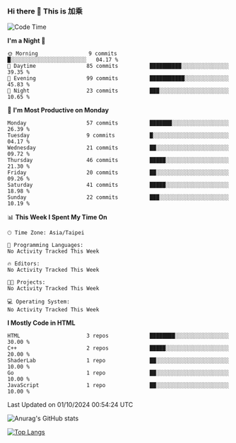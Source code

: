 ### Hi there 👋 This is 加乘 



<!--START_SECTION:waka-->
![Code Time](http://img.shields.io/badge/Code%20Time-68%20hrs%2041%20mins-blue)

**I'm a Night 🦉** 

```text
🌞 Morning                9 commits           █░░░░░░░░░░░░░░░░░░░░░░░░   04.17 % 
🌆 Daytime                85 commits          ██████████░░░░░░░░░░░░░░░   39.35 % 
🌃 Evening                99 commits          ███████████░░░░░░░░░░░░░░   45.83 % 
🌙 Night                  23 commits          ███░░░░░░░░░░░░░░░░░░░░░░   10.65 % 
```
📅 **I'm Most Productive on Monday** 

```text
Monday                   57 commits          ███████░░░░░░░░░░░░░░░░░░   26.39 % 
Tuesday                  9 commits           █░░░░░░░░░░░░░░░░░░░░░░░░   04.17 % 
Wednesday                21 commits          ██░░░░░░░░░░░░░░░░░░░░░░░   09.72 % 
Thursday                 46 commits          █████░░░░░░░░░░░░░░░░░░░░   21.30 % 
Friday                   20 commits          ██░░░░░░░░░░░░░░░░░░░░░░░   09.26 % 
Saturday                 41 commits          █████░░░░░░░░░░░░░░░░░░░░   18.98 % 
Sunday                   22 commits          ███░░░░░░░░░░░░░░░░░░░░░░   10.19 % 
```


📊 **This Week I Spent My Time On** 

```text
🕑︎ Time Zone: Asia/Taipei

💬 Programming Languages: 
No Activity Tracked This Week

🔥 Editors: 
No Activity Tracked This Week

🐱‍💻 Projects: 
No Activity Tracked This Week

💻 Operating System: 
No Activity Tracked This Week
```

**I Mostly Code in HTML** 

```text
HTML                     3 repos             ████████░░░░░░░░░░░░░░░░░   30.00 % 
C++                      2 repos             █████░░░░░░░░░░░░░░░░░░░░   20.00 % 
ShaderLab                1 repo              ██░░░░░░░░░░░░░░░░░░░░░░░   10.00 % 
Go                       1 repo              ██░░░░░░░░░░░░░░░░░░░░░░░   10.00 % 
JavaScript               1 repo              ██░░░░░░░░░░░░░░░░░░░░░░░   10.00 % 
```




 Last Updated on 01/10/2024 00:54:24 UTC
<!--END_SECTION:waka-->


![Anurag's GitHub stats](https://github-readme-stats.vercel.app/api?username=40436michael&show_icons=true)

[![Top Langs](https://github-readme-stats.vercel.app/api/top-langs/?username=40436michael&layout=compact)](https://github.com/anuraghazra/github-readme-stats)



<!--
**40436michael/40436michael** is a ✨ _special_ ✨ repository because its `README.md` (this file) appears on your GitHub profile.

Here are some ideas to get you started:

- 🔭 I’m currently working on ...
- 🌱 I’m currently learning ...
- 👯 I’m looking to collaborate on ...
- 🤔 I’m looking for help with ...
- 💬 Ask me about ...
- 📫 How to reach me: ...
- 😄 Pronouns: ...
- ⚡ Fun fact: ...
-->
